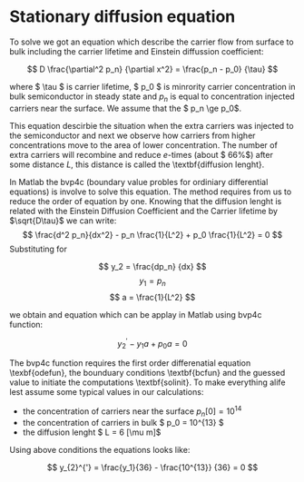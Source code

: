 # Stationary diffusion equation
<!DOCTYPE html>
<html>
<head>
  <meta charset="utf-8">
  <meta name="viewport" content="width=device-width">

</head>
<body>
 To solve we got an equation which describe the carrier flow from surface to bulk including the carrier lifetime and Einstein diffussion coefficient: <br>
  
 $$   D \frac{\partial^2 p_n} {\partial x^2} = \frac{p_n - p_0} {\tau} $$ 
    
where $ \tau $ is carrier lifetime, $ p_0 $ is minrority carrier concentration in bulk semiconductor in steady state and $p_n$ is equal to concentration injected carriers near the surface. We assume that the $ p_n \ge p_0$.

This equation descirbie the situation when the extra carriers was injected to the semiconductor and next we observe how carriers from higher concentrations move to the area of lower concentration. The number of extra carriers will recombine and reduce $e$-times (about $ 66\%$) after some distance $L$, this distance is called the \textbf{diffusion lenght}. 

In Matlab the bvp4c (boundary value probles for ordiniary differential equations) is involve to solve this equation. The method requires from us to reduce the order of equation by one. Knowing that the diffusion lenght is related with the Einstein Diffusion Coefficient and the Carrier lifetime by $\sqrt{D\tau}$ we can write:
  $$ \frac{d^2 p_n}{dx^2} - p_n \frac{1}{L^2} + p_0 \frac{1}{L^2} = 0 $$
Substituting for

$$ y_2 = \frac{dp_n} {dx} $$
$$ y_1 = p_n $$
$$ a = \frac{1}{L^2} $$

we obtain and equation which can be applay in Matlab using bvp4c function:

$$ y_{2}^{'} - y_1 a + p_0 a = 0 $$

The bvp4c function requires the first order differenatial equation \texbf{odefun}, the bounduary conditions \textbf{bcfun} and the guessed value to initiate the computations \textbf{solinit}.
To make everything alife lest assume some typical values in our calculations:

- the concentration of carriers near the surface $p_n[0] = 10^{14}$
- the concentration of carriers in bulk $ p_0 = 10^{13} $
- the diffusion lenght $ L = 6 [\mu m]$

Using above conditions the equations looks like:

$$ y_{2}^{'} = \frac{y_1}{36} - \frac{10^{13}} {36} = 0 $$





</body>
</html>
